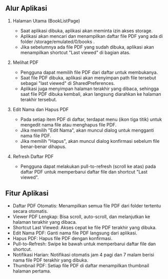 ## Alur Aplikasi
1. Halaman Utama (BookListPage)
   
   - Saat aplikasi dibuka, aplikasi akan meminta izin akses storage.
   - Aplikasi akan mencari dan menampilkan daftar file PDF yang ada di folder /storage/emulated/0/books .
   - Jika sebelumnya ada file PDF yang sudah dibuka, aplikasi akan menampilkan shortcut "Last viewed" di bagian atas.
2. Melihat PDF
   
   - Pengguna dapat memilih file PDF dari daftar untuk membukanya.
   - Saat file PDF dibuka, aplikasi akan menyimpan path file tersebut sebagai "last viewed" di SharedPreferences.
   - Aplikasi juga menyimpan halaman terakhir yang dibaca, sehingga saat file PDF dibuka kembali, akan langsung diarahkan ke halaman terakhir tersebut.
3. Edit Nama dan Hapus PDF
   
   - Pada setiap item PDF di daftar, terdapat menu (ikon tiga titik) untuk mengedit nama file atau menghapus file PDF.
   - Jika memilih "Edit Nama", akan muncul dialog untuk mengganti nama file PDF.
   - Jika memilih "Hapus", akan muncul dialog konfirmasi sebelum file benar-benar dihapus.
4. Refresh Daftar PDF
   
   - Pengguna dapat melakukan pull-to-refresh (scroll ke atas) pada daftar PDF untuk memperbarui daftar file dan shortcut "Last viewed".

## Fitur Aplikasi
- Daftar PDF Otomatis: Menampilkan semua file PDF dari folder tertentu secara otomatis.
- Viewer PDF Lengkap: Bisa scroll, auto-scroll, dan melanjutkan ke halaman terakhir yang dibaca.
- Shortcut Last Viewed: Akses cepat ke file PDF terakhir yang dibuka.
- Edit Nama PDF: Ganti nama file PDF langsung dari aplikasi.
- Hapus PDF: Hapus file PDF dengan konfirmasi.
- Pull-to-Refresh: Swipe ke bawah untuk memperbarui daftar file dan shortcut.
- Notifikasi Harian: Notifikasi otomatis jam 4 pagi dan 7 malam berisi nama file PDF terakhir yang dibuka.
- Thumbnail PDF: Setiap file PDF di daftar menampilkan thumbnail halaman pertama.